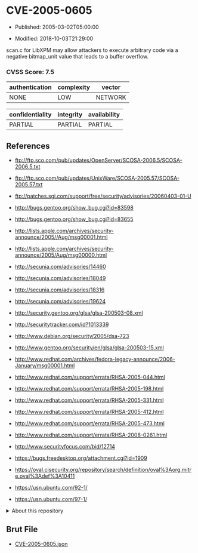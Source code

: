 # CVE-2005-0605

- Published: 2005-03-02T05:00:00

- Modified: 2018-10-03T21:29:00

scan.c for LibXPM may allow attackers to execute arbitrary code via a negative bitmap_unit value that leads to a buffer overflow.

### CVSS Score: **7.5**

| authentication | complexity | vector |
| --- | --- | --- |
| NONE | LOW | NETWORK |

| confidentiality | integrity | availability |
| --- | --- | --- |
| PARTIAL | PARTIAL | PARTIAL |

## References

* ftp://ftp.sco.com/pub/updates/OpenServer/SCOSA-2006.5/SCOSA-2006.5.txt

* ftp://ftp.sco.com/pub/updates/UnixWare/SCOSA-2005.57/SCOSA-2005.57.txt

* ftp://patches.sgi.com/support/free/security/advisories/20060403-01-U

* http://bugs.gentoo.org/show_bug.cgi?id=83598

* http://bugs.gentoo.org/show_bug.cgi?id=83655

* http://lists.apple.com/archives/security-announce/2005//Aug/msg00001.html

* http://lists.apple.com/archives/security-announce/2005/Aug/msg00000.html

* http://secunia.com/advisories/14460

* http://secunia.com/advisories/18049

* http://secunia.com/advisories/18316

* http://secunia.com/advisories/19624

* http://security.gentoo.org/glsa/glsa-200503-08.xml

* http://securitytracker.com/id?1013339

* http://www.debian.org/security/2005/dsa-723

* http://www.gentoo.org/security/en/glsa/glsa-200503-15.xml

* http://www.redhat.com/archives/fedora-legacy-announce/2006-January/msg00001.html

* http://www.redhat.com/support/errata/RHSA-2005-044.html

* http://www.redhat.com/support/errata/RHSA-2005-198.html

* http://www.redhat.com/support/errata/RHSA-2005-331.html

* http://www.redhat.com/support/errata/RHSA-2005-412.html

* http://www.redhat.com/support/errata/RHSA-2005-473.html

* http://www.redhat.com/support/errata/RHSA-2008-0261.html

* http://www.securityfocus.com/bid/12714

* https://bugs.freedesktop.org/attachment.cgi?id=1909

* https://oval.cisecurity.org/repository/search/definition/oval%3Aorg.mitre.oval%3Adef%3A10411

* https://usn.ubuntu.com/92-1/

* https://usn.ubuntu.com/97-1/

<details>
<summary>About this repository</summary> 

  This repository is part of the project [Live Hack CVE](https://github.com/Live-Hack-CVE). Main website can be found [www.live-hack.org](https://www.live-hack.org) 
  
  Made by [Sn0wAlice](https://github.com/Sn0wAlice) for the people that care about security and need to have a feed of the latest CVEs. Hope you enjoy it, don't forget to star the repo and follow me on [Twitter](https://twitter.com/Sn0wAlice) and [Github](https://github.com/Sn0wAlice). And that is my [personnal website](https://www.alice-snow.me/)

  - [Home Page](https://github.com/Live-Hack-CVE)
  - [Framework](https://github.com/Live-Hack-CVE/cve-framework)
  - [CVE database](https://github.com/Live-Hack-CVE/full_database)
  - [Changelog](https://github.com/Live-Hack-CVE/Changelog)
</details>

## Brut File

* [CVE-2005-0605.json](https://raw.githubusercontent.com/Live-Hack-CVE/full_database/main/cves/2005/CVE-2005-0605.json)

